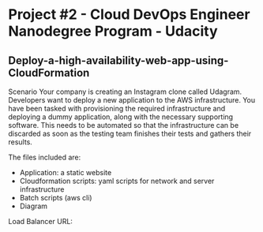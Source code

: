 # Project #2 - Cloud DevOps Engineer Nanodegree Program - Udacity
## **Deploy-a-high-availability-web-app-using-CloudFormation**

Scenario
Your company is creating an Instagram clone called Udagram.
Developers want to deploy a new application to the AWS infrastructure.
You have been tasked with provisioning the required infrastructure and deploying a dummy application, along with the necessary supporting software.
This needs to be automated so that the infrastructure can be discarded as soon as the testing team finishes their tests and gathers their results.

The files included are: 

- Application: a static website
- Cloudformation scripts: yaml scripts for network and server infrastructure
- Batch scripts (aws cli)
- Diagram

Load Balancer URL:



